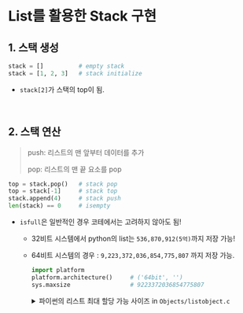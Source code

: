 # List를 활용한 Stack 구현

## 1. 스택 생성 

```py
stack = []          # empty stack
stack = [1, 2, 3]   # stack initialize
```

* `stack[2]`가 스택의 top이 됨.

<br/>

## 2. 스택 연산

> push: 리스트의 맨 앞부터 데이터를 추가
>
> pop: 리스트의 맨 끝 요소를 pop

```py
top = stack.pop()   # stack pop
top = stack[-1]     # stack top
stack.append(4)     # stack push
len(stack) == 0     # isempty
```

* `isfull`은 일반적인 경우 코테에서는 고려하지 않아도 됨!

  * 32비트 시스템에서 python의 list는 `536,870,912(5억)`까지 저장 가능!

  * 64비트 시스템의 경우 : `9,223,372,036,854,775,807` 까지 저장 가능.

    ```py
    import platform
    platform.architecture()     # ('64bit', '')
    sys.maxsize                 # 9223372036854775807
    ```

    <details>
    <summary>파이썬의 리스트 최대 할당 가능 사이즈 in <code>Objects/listobject.c</code></summary>

    ```cpp
    /* Ensure enough temp memory for 'need' array slots is available.
    * Returns 0 on success and -1 if the memory can't be gotten.
    */
    static int
    merge_getmem(MergeState *ms, Py_ssize_t need)
    {
        assert(ms != NULL);
        if (need <= ms->alloced)
            return 0;
        /* Don't realloc!  That can cost cycles to copy the old data, but
        * we don't care what's in the block.
        */
        merge_freemem(ms);

        /* 
            * 여기 코드에 최대 할당 가능한 사이즈가 나옴!
            * (size_t)need > PY_SSIZE_T_MAX / sizeof(PyObject*)
            * 
            * in <pyport.h>
            * Largest positive value of type Py_ssize_t.
            * #define PY_SSIZE_T_MAX ((Py_ssize_t)(((size_t)-1)>>1))
            * 
            */
            
        if ((size_t)need > PY_SSIZE_T_MAX / sizeof(PyObject*)) {
            PyErr_NoMemory();
            return -1;
        }
        ms->a = (PyObject **)PyMem_Malloc(need * sizeof(PyObject*));
        if (ms->a) {
            ms->alloced = need;
            return 0;
        }
        PyErr_NoMemory();
        merge_freemem(ms);          /* reset to sane state */
        return -1;
    }
    ```

    </details>
